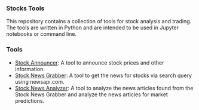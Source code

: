 ### Stocks Tools

This repository contains a collection of tools for stock analysis and trading. 
The tools are written in Python and are intended to be used in Jupyter notebooks or command line.

### Tools
- [Stock Announcer](./stock-announcer/README.md): A tool to announce stock prices and other information.
- [Stock News Grabber](./stock-news-grabber/README.md): A tool to get the news for stocks via search query using newsapi.com.
- [Stock News Analyzer](./stock-news-analyzer/README.md): A tool to analyze the news articles found from the Stock News Grabber and analyze the news articles for market predictions.
